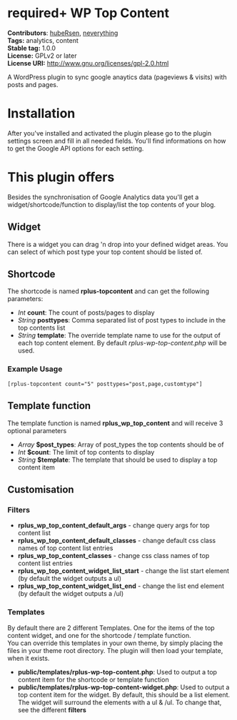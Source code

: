 # required+ WP Top Content
**Contributors**: [hubeRsen](https://github.com/hubeRsen), [neverything](https://github.com/neverything)  
**Tags:** analytics, content  
**Stable tag:** 1.0.0  
**License:** GPLv2 or later  
**License URI:** http://www.gnu.org/licenses/gpl-2.0.html

A WordPress plugin to sync google anaytics data (pageviews & visits) with posts and pages.

# Installation
After you've installed and activated the plugin please go to the plugin settings screen and fill in all needed fields. You'll find informations on how to get the Google API options for each setting.

# This plugin offers
Besides the synchronisation of Google Analytics data you'll get a widget/shortcode/function to display/list the top contents of your blog.

## Widget
There is a widget you can drag 'n drop into your defined widget areas. You can select of which post type your top content should be listed of.

## Shortcode
The shortcode is named **rplus-topcontent** and can get the following parameters:

- *Int* **count**: The count of posts/pages to display
- *String* **posttypes**: Comma separated list of post types to include in the top contents list
- *String* **template**: The override template name to use for the output of each top content element. By default *rplus-wp-top-content.php* will be used.

### Example Usage
    [rplus-topcontent count="5" posttypes="post,page,customtype"]


## Template function
The template function is named **rplus_wp_top_content** and will receive 3 optional parameters

- *Array* **$post_types**: Array of post_types the top contents should be of
- *Int*   **$count**: The limit of top contents to display
- *String* **$template**: The template that should be used to display a top content item
 

## Customisation
### Filters

- **rplus_wp_top_content_default_args** - change query args for top content list
- **rplus_wp_top_content_default_classes** - change default css class names of top content list entries
- **rplus_wp_top_content_classes** - change css class names of top content list entries
- **rplus_wp_top_content_widget_list_start** - change the list start element (by default the widget outputs a ul)
- **rplus_wp_top_content_widget_list_end** - change the list end element (by default the widget outputs a /ul)

### Templates
By default there are 2 different Templates. One for the items of the top content widget, and one for the shortcode / template function.  
You can override this templates in your own theme, by simply placing the files in your theme root directory. The plugin will then load your template, when it exists.

- **public/templates/rplus-wp-top-content.php**: Used to output a top content item for the shortcode or template function
- **public/templates/rplus-wp-top-content-widget.php**: Used to output a top content item for the widget. By default, this should be a list element. The widget will surround the elements with a ul & /ul. To change that, see the different **filters**
